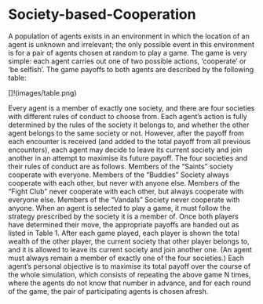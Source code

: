 # Society-based-Cooperation

A population of agents exists in an environment in which the location of an agent is
unknown and irrelevant; the only possible event in this environment is for a pair of
agents chosen at random to play a game. The game is very simple: each agent carries
out one of two possible actions, ‘cooperate’ or ‘be selfish’. The game payoffs to both
agents are described by the following table:

[]!(images/table.png)

Every agent is a member of exactly one society, and there are four societies with
different rules of conduct to choose from. Each agent’s action is fully determined by the
rules of the society it belongs to, and whether the other agent belongs to the same
society or not. However, after the payoff from each encounter is received (and added to
the total payoff from all previous encounters), each agent may decide to leave its
current society and join another in an attempt to maximise its future payoff.
The four societies and their rules of conduct are as follows. Members of the “Saints”
society cooperate with everyone. Members of the “Buddies” Society always cooperate
with each other, but never with anyone else. Members of the “Fight Club” never
cooperate with each other, but always cooperate with everyone else. Members of the
“Vandals” Society never cooperate with anyone.
When an agent is selected to play a game, it must follow the strategy prescribed by the
society it is a member of. Once both players have determined their move, the
appropriate payoffs are handed out as listed in Table 1. After each game played, each
player is shown the total wealth of the other player, the current society that other player
belongs to, and it is allowed to leave its current society and join another one. (An agent
must always remain a member of exactly one of the four societies.) Each agent’s
personal objective is to maximise its total payoff over the course of the whole
simulation, which consists of repeating the above game N times, where the agents do
not know that number in advance, and for each round of the game, the pair of
participating agents is chosen afresh.
